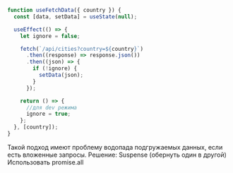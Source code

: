 ```js
function useFetchData({ country }) {
  const [data, setData] = useState(null);

  useEffect(() => {
    let ignore = false;

    fetch(`/api/cities?country=${country}`)
      .then((response) => response.json())
      .then((json) => {
        if (!ignore) {
          setData(json);
        }
      });

    return () => {
      //для dev режима
      ignore = true;
    };
  }, [country]);
}
```

Такой подход имеют проблему водопада подгружаемых данных, если есть вложенные запросы. Решение:
Suspense (обернуть один в другой)
Использовать promise.all
